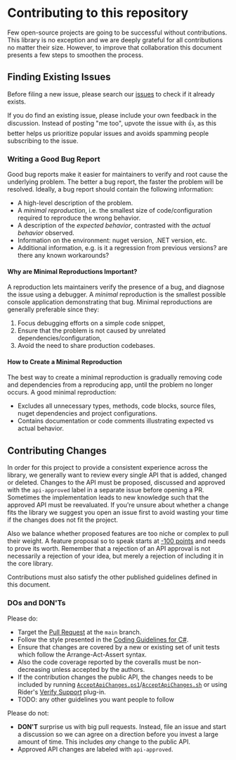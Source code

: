 # Contributing to this repository

Few open-source projects are going to be successful without contributions.
This library is no exception and we are deeply grateful for all contributions no matter their size.
However, to improve that collaboration this document presents a few steps to smoothen the process.

## Finding Existing Issues

Before filing a new issue, please search our [issues](https://dev.azure.com/MyOrganization/MyProject/_workitems/) to check if it already exists.

If you do find an existing issue, please include your own feedback in the discussion.
Instead of posting "me too", upvote the issue with 👍, as this better helps us prioritize popular issues and avoids spamming people subscribing to the issue.

### Writing a Good Bug Report

Good bug reports make it easier for maintainers to verify and root cause the underlying problem.
The better a bug report, the faster the problem will be resolved.
Ideally, a bug report should contain the following information:

* A high-level description of the problem.
* A _minimal reproduction_, i.e. the smallest size of code/configuration required to reproduce the wrong behavior.
* A description of the _expected behavior_, contrasted with the _actual behavior_ observed.
* Information on the environment: nuget version, .NET version, etc.
* Additional information, e.g. is it a regression from previous versions? are there any known workarounds?


#### Why are Minimal Reproductions Important?

A reproduction lets maintainers verify the presence of a bug, and diagnose the issue using a debugger. A _minimal_ reproduction is the smallest possible console application demonstrating that bug. Minimal reproductions are generally preferable since they:

1. Focus debugging efforts on a simple code snippet,
2. Ensure that the problem is not caused by unrelated dependencies/configuration,
3. Avoid the need to share production codebases.

#### How to Create a Minimal Reproduction

The best way to create a minimal reproduction is gradually removing code and dependencies from a reproducing app, until the problem no longer occurs. A good minimal reproduction:

* Excludes all unnecessary types, methods, code blocks, source files, nuget dependencies and project configurations.
* Contains documentation or code comments illustrating expected vs actual behavior.

## Contributing Changes

In order for this project to provide a consistent experience across the library, we generally want to review every single API that is added, changed or deleted.
Changes to the API must be proposed, discussed and approved with the `api-approved` label in a separate issue before opening a PR.
Sometimes the implementation leads to new knowledge such that the approved API must be reevaluated.
If you're unsure about whether a change fits the library we suggest you open an issue first to avoid wasting your time if the changes does not fit the project.

Also we balance whether proposed features are too niche or complex to pull their weight.
A feature proposal so to speak starts at [-100 points](https://web.archive.org/web/20200112182339/https://blogs.msdn.microsoft.com/ericgu/2004/01/12/minus-100-points/) and needs to prove its worth.
Remember that a rejection of an API approval is not necessarily a rejection of your idea, but merely a rejection of including it in the core library.


Contributions must also satisfy the other published guidelines defined in this document.

### DOs and DON'Ts

Please do:

* Target the [Pull Request](https://help.github.com/articles/using-pull-requests) at the `main` branch.
* Follow the style presented in the [Coding Guidelines for C#](https://csharpcodingguidelines.com/).
* Ensure that changes are covered by a new or existing set of unit tests which follow the Arrange-Act-Assert syntax.
* Also the code coverage reported by the coveralls must be non-decreasing unless accepted by the authors.
* If the contribution changes the public API, the changes needs to be included by running [`AcceptApiChanges.ps1`](./AcceptApiChanges.ps1)/[`AcceptApiChanges.sh`](./AcceptApiChanges.sh) or using Rider's [Verify Support](https://plugins.jetbrains.com/plugin/17240-verify-support) plug-in.
* TODO: any other guidelines you want people to follow

Please do not:

* **DON'T** surprise us with big pull requests. Instead, file an issue and start
  a discussion so we can agree on a direction before you invest a large amount
  of time. This includes _any_ change to the public API.
* Approved API changes are labeled with `api-approved`.
